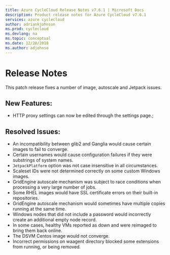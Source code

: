 ```yaml
---
title: Azure CycleCloud Release Notes v7.6.1 | Microsoft Docs
description: Product release notes for Azure CycleCloud v7.6.1
services: azure cyclecloud
author: adriankjohnson
ms.prod: cyclecloud
ms.devlang: na
ms.topic: conceptual
ms.date: 12/20/2018
ms.author: adjohnso
---
```


# Release Notes

This patch release fixes a number of image, autoscale and Jetpack issues.

## New Features:
 * HTTP proxy settings can now be edited through the settings page.;

## Resolved Issues:
 * An incompatibility between glib2 and Ganglia would cause certain images to fail to converge.
 * Certain usernames would cause configuration failures if they were substrings of system names.
 * `JetpackPlatform` option was not case insensitive in all circumstances.
 * Scaleset IDs were not determined correctly on some custom Windows images.
 * GridEngine autoscale mechanism was subject to race conditions when processing a very large number of jobs.
 * Some RHEL images would have SSL certificate errors on their built-in repositories.
 * GridEngine autoscale mechanism would sometimes have multiple copies running at the same time.
 * Windows nodes that did not include a password would incorrectly create an additional empty node record.
 * In some cases, healthy VMs reported as down and were reimaged to bring them back online.
 * The DSVM Centos image would not converge.
 * Incorrect permissions on waagent directory blocked some extensions from running, or being removed.